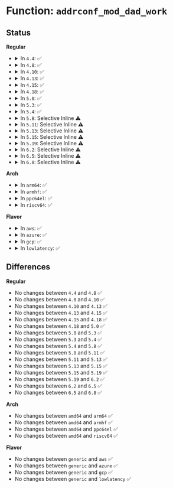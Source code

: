 # Function: <code>addrconf_mod_dad_work</code>

## Status
<b>Regular</b>
<ul>
<li>
<details>
<summary>In <code>4.4</code>: ✅</summary>

```c
void addrconf_mod_dad_work(struct inet6_ifaddr *ifp, long unsigned int delay);
```

**Collision:** Unique Static

**Inline:** No

**Transformation:** False

**Instances:**

```
In net/ipv6/addrconf.c (ffffffff817c9e00)
Location: net/ipv6/addrconf.c:291
Inline: False
Direct callers:
  - net/ipv6/addrconf.c:addrconf_dad_kick
  - net/ipv6/addrconf.c:addrconf_dad_start
  - net/ipv6/addrconf.c:addrconf_dad_work
  - net/ipv6/addrconf.c:addrconf_dad_failure
  - net/ipv6/addrconf.c:addrconf_dad_failure
```
**Symbols:**

```
ffffffff817c9e00-ffffffff817c9e2f: addrconf_mod_dad_work (STB_LOCAL)
```
</details>
</li>
<li>
<details>
<summary>In <code>4.8</code>: ✅</summary>

```c
void addrconf_mod_dad_work(struct inet6_ifaddr *ifp, long unsigned int delay);
```

**Collision:** Unique Static

**Inline:** No

**Transformation:** False

**Instances:**

```
In net/ipv6/addrconf.c (ffffffff81836fa0)
Location: net/ipv6/addrconf.c:293
Inline: False
Direct callers:
  - net/ipv6/addrconf.c:addrconf_dad_work
  - net/ipv6/addrconf.c:addrconf_dad_start
  - net/ipv6/addrconf.c:addrconf_dad_kick
  - net/ipv6/addrconf.c:addrconf_dad_failure
  - net/ipv6/addrconf.c:addrconf_dad_failure
```
**Symbols:**

```
ffffffff81836fa0-ffffffff81836fcf: addrconf_mod_dad_work (STB_LOCAL)
```
</details>
</li>
<li>
<details>
<summary>In <code>4.10</code>: ✅</summary>

```c
void addrconf_mod_dad_work(struct inet6_ifaddr *ifp, long unsigned int delay);
```

**Collision:** Unique Static

**Inline:** No

**Transformation:** False

**Instances:**

```
In net/ipv6/addrconf.c (ffffffff81868ab0)
Location: net/ipv6/addrconf.c:325
Inline: False
Direct callers:
  - net/ipv6/addrconf.c:addrconf_dad_work
  - net/ipv6/addrconf.c:addrconf_dad_start
  - net/ipv6/addrconf.c:addrconf_dad_kick
  - net/ipv6/addrconf.c:addrconf_dad_failure
  - net/ipv6/addrconf.c:addrconf_dad_failure
```
**Symbols:**

```
ffffffff81868ab0-ffffffff81868adf: addrconf_mod_dad_work (STB_LOCAL)
```
</details>
</li>
<li>
<details>
<summary>In <code>4.13</code>: ✅</summary>

```c
void addrconf_mod_dad_work(struct inet6_ifaddr *ifp, long unsigned int delay);
```

**Collision:** Unique Static

**Inline:** No

**Transformation:** False

**Instances:**

```
In net/ipv6/addrconf.c (ffffffff81891b80)
Location: net/ipv6/addrconf.c:332
Inline: False
Direct callers:
  - net/ipv6/addrconf.c:addrconf_dad_work
  - net/ipv6/addrconf.c:addrconf_dad_start
  - net/ipv6/addrconf.c:addrconf_dad_kick
  - net/ipv6/addrconf.c:addrconf_dad_failure
  - net/ipv6/addrconf.c:addrconf_dad_failure
```
**Symbols:**

```
ffffffff81891b80-ffffffff81891bc1: addrconf_mod_dad_work (STB_LOCAL)
```
</details>
</li>
<li>
<details>
<summary>In <code>4.15</code>: ✅</summary>

```c
void addrconf_mod_dad_work(struct inet6_ifaddr *ifp, long unsigned int delay);
```

**Collision:** Unique Static

**Inline:** No

**Transformation:** False

**Instances:**

```
In net/ipv6/addrconf.c (ffffffff81912d30)
Location: net/ipv6/addrconf.c:333
Inline: False
Direct callers:
  - net/ipv6/addrconf.c:addrconf_dad_work
  - net/ipv6/addrconf.c:addrconf_dad_start
  - net/ipv6/addrconf.c:addrconf_dad_kick
  - net/ipv6/addrconf.c:addrconf_dad_failure
  - net/ipv6/addrconf.c:addrconf_dad_failure
```
**Symbols:**

```
ffffffff81912d30-ffffffff81912d7d: addrconf_mod_dad_work (STB_LOCAL)
```
</details>
</li>
<li>
<details>
<summary>In <code>4.18</code>: ✅</summary>

```c
void addrconf_mod_dad_work(struct inet6_ifaddr *ifp, long unsigned int delay);
```

**Collision:** Unique Static

**Inline:** No

**Transformation:** False

**Instances:**

```
In net/ipv6/addrconf.c (ffffffff8196a140)
Location: net/ipv6/addrconf.c:324
Inline: False
Direct callers:
  - net/ipv6/addrconf.c:addrconf_dad_work
  - net/ipv6/addrconf.c:addrconf_dad_start
  - net/ipv6/addrconf.c:addrconf_dad_kick
  - net/ipv6/addrconf.c:addrconf_dad_failure
  - net/ipv6/addrconf.c:addrconf_dad_failure
```
**Symbols:**

```
ffffffff8196a140-ffffffff8196a18d: addrconf_mod_dad_work (STB_LOCAL)
```
</details>
</li>
<li>
<details>
<summary>In <code>5.0</code>: ✅</summary>

```c
void addrconf_mod_dad_work(struct inet6_ifaddr *ifp, long unsigned int delay);
```

**Collision:** Unique Static

**Inline:** No

**Transformation:** False

**Instances:**

```
In net/ipv6/addrconf.c (ffffffff8199ff50)
Location: net/ipv6/addrconf.c:324
Inline: False
Direct callers:
  - net/ipv6/addrconf.c:addrconf_dad_work
  - net/ipv6/addrconf.c:addrconf_dad_start
  - net/ipv6/addrconf.c:addrconf_dad_kick
  - net/ipv6/addrconf.c:addrconf_dad_failure
  - net/ipv6/addrconf.c:addrconf_dad_failure
```
**Symbols:**

```
ffffffff8199ff50-ffffffff8199ff9d: addrconf_mod_dad_work (STB_LOCAL)
```
</details>
</li>
<li>
<details>
<summary>In <code>5.3</code>: ✅</summary>

```c
void addrconf_mod_dad_work(struct inet6_ifaddr *ifp, long unsigned int delay);
```

**Collision:** Unique Static

**Inline:** No

**Transformation:** False

**Instances:**

```
In net/ipv6/addrconf.c (ffffffff81a0c210)
Location: net/ipv6/addrconf.c:321
Inline: False
Direct callers:
  - net/ipv6/addrconf.c:addrconf_dad_work
  - net/ipv6/addrconf.c:addrconf_dad_start
  - net/ipv6/addrconf.c:addrconf_dad_kick
  - net/ipv6/addrconf.c:addrconf_dad_failure
  - net/ipv6/addrconf.c:addrconf_dad_failure
```
**Symbols:**

```
ffffffff81a0c210-ffffffff81a0c262: addrconf_mod_dad_work (STB_LOCAL)
```
</details>
</li>
<li>
<details>
<summary>In <code>5.4</code>: ✅</summary>

```c
void addrconf_mod_dad_work(struct inet6_ifaddr *ifp, long unsigned int delay);
```

**Collision:** Unique Static

**Inline:** No

**Transformation:** False

**Instances:**

```
In net/ipv6/addrconf.c (ffffffff81a42ec0)
Location: net/ipv6/addrconf.c:321
Inline: False
Direct callers:
  - net/ipv6/addrconf.c:addrconf_dad_work
  - net/ipv6/addrconf.c:addrconf_dad_start
  - net/ipv6/addrconf.c:addrconf_dad_kick
  - net/ipv6/addrconf.c:addrconf_dad_failure
  - net/ipv6/addrconf.c:addrconf_dad_failure
```
**Symbols:**

```
ffffffff81a42ec0-ffffffff81a42f12: addrconf_mod_dad_work (STB_LOCAL)
```
</details>
</li>
<li>
<details>
<summary>In <code>5.8</code>: Selective Inline ⚠️</summary>

```c
void addrconf_mod_dad_work(struct inet6_ifaddr *ifp, long unsigned int delay);
```

**Collision:** Unique Static

**Inline:** Selective

**Transformation:** False

**Instances:**

```
In net/ipv6/addrconf.c (ffffffff81b39062)
Location: net/ipv6/addrconf.c:322
Inline: True
Inline callers:
  - net/ipv6/addrconf.c:addrconf_dad_kick
  - net/ipv6/addrconf.c:addrconf_add_linklocal
  - net/ipv6/addrconf.c:addrconf_dad_failure
Direct callers:
  - net/ipv6/addrconf.c:addrconf_dad_work
  - net/ipv6/addrconf.c:addrconf_dad_failure
```
**Symbols:**

```
ffffffff81b38f30-ffffffff81b38fd5: addrconf_mod_dad_work (STB_LOCAL)
```
</details>
</li>
<li>
<details>
<summary>In <code>5.11</code>: Selective Inline ⚠️</summary>

```c
void addrconf_mod_dad_work(struct inet6_ifaddr *ifp, long unsigned int delay);
```

**Collision:** Unique Static

**Inline:** Selective

**Transformation:** False

**Instances:**

```
In net/ipv6/addrconf.c (ffffffff81b47d62)
Location: net/ipv6/addrconf.c:322
Inline: True
Inline callers:
  - net/ipv6/addrconf.c:addrconf_dad_kick
  - net/ipv6/addrconf.c:addrconf_add_linklocal
Direct callers:
  - net/ipv6/addrconf.c:addrconf_dad_work
  - net/ipv6/addrconf.c:addrconf_dad_failure
  - net/ipv6/addrconf.c:addrconf_dad_failure
```
**Symbols:**

```
ffffffff81b47c30-ffffffff81b47cd5: addrconf_mod_dad_work (STB_LOCAL)
```
</details>
</li>
<li>
<details>
<summary>In <code>5.13</code>: Selective Inline ⚠️</summary>

```c
void addrconf_mod_dad_work(struct inet6_ifaddr *ifp, long unsigned int delay);
```

**Collision:** Unique Static

**Inline:** Selective

**Transformation:** False

**Instances:**

```
In net/ipv6/addrconf.c (ffffffff81b35a82)
Location: net/ipv6/addrconf.c:324
Inline: True
Inline callers:
  - net/ipv6/addrconf.c:addrconf_dad_kick
  - net/ipv6/addrconf.c:addrconf_add_linklocal
Direct callers:
  - net/ipv6/addrconf.c:addrconf_dad_work
  - net/ipv6/addrconf.c:addrconf_dad_failure
  - net/ipv6/addrconf.c:addrconf_dad_failure
```
**Symbols:**

```
ffffffff81b35950-ffffffff81b359f5: addrconf_mod_dad_work (STB_LOCAL)
```
</details>
</li>
<li>
<details>
<summary>In <code>5.15</code>: Selective Inline ⚠️</summary>

```c
void addrconf_mod_dad_work(struct inet6_ifaddr *ifp, long unsigned int delay);
```

**Collision:** Unique Static

**Inline:** Selective

**Transformation:** False

**Instances:**

```
In net/ipv6/addrconf.c (ffffffff81bfc1e2)
Location: net/ipv6/addrconf.c:331
Inline: True
Inline callers:
  - net/ipv6/addrconf.c:addrconf_dad_kick
  - net/ipv6/addrconf.c:addrconf_add_linklocal
Direct callers:
  - net/ipv6/addrconf.c:addrconf_dad_work
  - net/ipv6/addrconf.c:addrconf_dad_failure
  - net/ipv6/addrconf.c:addrconf_dad_failure
```
**Symbols:**

```
ffffffff81bfc0b0-ffffffff81bfc155: addrconf_mod_dad_work (STB_LOCAL)
```
</details>
</li>
<li>
<details>
<summary>In <code>5.19</code>: Selective Inline ⚠️</summary>

```c
void addrconf_mod_dad_work(struct inet6_ifaddr *ifp, long unsigned int delay);
```

**Collision:** Unique Static

**Inline:** Selective

**Transformation:** False

**Instances:**

```
In net/ipv6/addrconf.c (ffffffff81d95359)
Location: net/ipv6/addrconf.c:326
Inline: True
Inline callers:
  - net/ipv6/addrconf.c:addrconf_dad_kick
  - net/ipv6/addrconf.c:addrconf_add_linklocal
Direct callers:
  - net/ipv6/addrconf.c:addrconf_dad_work
  - net/ipv6/addrconf.c:addrconf_dad_failure
  - net/ipv6/addrconf.c:addrconf_dad_failure
```
**Symbols:**

```
ffffffff81d95200-ffffffff81d952c2: addrconf_mod_dad_work (STB_LOCAL)
```
</details>
</li>
<li>
<details>
<summary>In <code>6.2</code>: Selective Inline ⚠️</summary>

```c
void addrconf_mod_dad_work(struct inet6_ifaddr *ifp, long unsigned int delay);
```

**Collision:** Unique Static

**Inline:** Selective

**Transformation:** False

**Instances:**

```
In net/ipv6/addrconf.c (ffffffff81f6436f)
Location: net/ipv6/addrconf.c:326
Inline: True
Inline callers:
  - net/ipv6/addrconf.c:addrconf_dad_kick
  - net/ipv6/addrconf.c:addrconf_add_linklocal
Direct callers:
  - net/ipv6/addrconf.c:addrconf_dad_work
  - net/ipv6/addrconf.c:addrconf_dad_failure
  - net/ipv6/addrconf.c:addrconf_dad_failure
```
**Symbols:**

```
ffffffff81f63a70-ffffffff81f63b32: addrconf_mod_dad_work (STB_LOCAL)
```
</details>
</li>
<li>
<details>
<summary>In <code>6.5</code>: Selective Inline ⚠️</summary>

```c
void addrconf_mod_dad_work(struct inet6_ifaddr *ifp, long unsigned int delay);
```

**Collision:** Unique Static

**Inline:** Selective

**Transformation:** False

**Instances:**

```
In net/ipv6/addrconf.c (ffffffff81fc3baf)
Location: net/ipv6/addrconf.c:325
Inline: True
Inline callers:
  - net/ipv6/addrconf.c:addrconf_dad_kick
  - net/ipv6/addrconf.c:addrconf_add_linklocal
Direct callers:
  - net/ipv6/addrconf.c:addrconf_dad_work
  - net/ipv6/addrconf.c:addrconf_dad_failure
  - net/ipv6/addrconf.c:addrconf_dad_failure
```
**Symbols:**

```
ffffffff81fc3a30-ffffffff81fc3af2: addrconf_mod_dad_work (STB_LOCAL)
```
</details>
</li>
<li>
<details>
<summary>In <code>6.8</code>: Selective Inline ⚠️</summary>

```c
void addrconf_mod_dad_work(struct inet6_ifaddr *ifp, long unsigned int delay);
```

**Collision:** Unique Static

**Inline:** Selective

**Transformation:** False

**Instances:**

```
In net/ipv6/addrconf.c (ffffffff8209115f)
Location: net/ipv6/addrconf.c:329
Inline: True
Inline callers:
  - net/ipv6/addrconf.c:addrconf_dad_kick
  - net/ipv6/addrconf.c:addrconf_add_linklocal
Direct callers:
  - net/ipv6/addrconf.c:addrconf_dad_work
  - net/ipv6/addrconf.c:addrconf_dad_failure
  - net/ipv6/addrconf.c:addrconf_dad_failure
```
**Symbols:**

```
ffffffff82090fe0-ffffffff820910a2: addrconf_mod_dad_work (STB_LOCAL)
```
</details>
</li>
</ul>
<b>Arch</b>
<ul>
<li>
<details>
<summary>In <code>arm64</code>: ✅</summary>

```c
void addrconf_mod_dad_work(struct inet6_ifaddr *ifp, long unsigned int delay);
```

**Collision:** Unique Static

**Inline:** No

**Transformation:** False

**Instances:**

```
In net/ipv6/addrconf.c (ffff800010d04448)
Location: net/ipv6/addrconf.c:321
Inline: False
Direct callers:
  - net/ipv6/addrconf.c:addrconf_dad_work
  - net/ipv6/addrconf.c:addrconf_dad_start
  - net/ipv6/addrconf.c:addrconf_dad_kick
  - net/ipv6/addrconf.c:addrconf_dad_failure
  - net/ipv6/addrconf.c:addrconf_dad_failure
```
**Symbols:**

```
ffff800010d04448-ffff800010d044cc: addrconf_mod_dad_work (STB_LOCAL)
```
</details>
</li>
<li>
<details>
<summary>In <code>armhf</code>: ✅</summary>

```c
void addrconf_mod_dad_work(struct inet6_ifaddr *ifp, long unsigned int delay);
```

**Collision:** Unique Static

**Inline:** No

**Transformation:** False

**Instances:**

```
In net/ipv6/addrconf.c (c0e0b8b4)
Location: net/ipv6/addrconf.c:321
Inline: False
Direct callers:
  - net/ipv6/addrconf.c:addrconf_dad_work
  - net/ipv6/addrconf.c:addrconf_dad_start
  - net/ipv6/addrconf.c:addrconf_dad_kick
  - net/ipv6/addrconf.c:addrconf_dad_failure
  - net/ipv6/addrconf.c:addrconf_dad_failure
```
**Symbols:**

```
c0e0b8b4-c0e0b91c: addrconf_mod_dad_work (STB_LOCAL)
```
</details>
</li>
<li>
<details>
<summary>In <code>ppc64el</code>: ✅</summary>

```c
void addrconf_mod_dad_work(struct inet6_ifaddr *ifp, long unsigned int delay);
```

**Collision:** Unique Static

**Inline:** No

**Transformation:** False

**Instances:**

```
In net/ipv6/addrconf.c (c000000000e2e320)
Location: net/ipv6/addrconf.c:321
Inline: False
Direct callers:
  - net/ipv6/addrconf.c:addrconf_dad_work
  - net/ipv6/addrconf.c:addrconf_dad_start
  - net/ipv6/addrconf.c:addrconf_dad_kick
  - net/ipv6/addrconf.c:addrconf_dad_failure
  - net/ipv6/addrconf.c:addrconf_dad_failure
```
**Symbols:**

```
c000000000e2e320-c000000000e2e3e0: addrconf_mod_dad_work (STB_LOCAL)
```
</details>
</li>
<li>
<details>
<summary>In <code>riscv64</code>: ✅</summary>

```c
void addrconf_mod_dad_work(struct inet6_ifaddr *ifp, long unsigned int delay);
```

**Collision:** Unique Static

**Inline:** No

**Transformation:** False

**Instances:**

```
In net/ipv6/addrconf.c (ffffffe00084d3d8)
Location: net/ipv6/addrconf.c:321
Inline: False
Direct callers:
  - net/ipv6/addrconf.c:addrconf_dad_work
  - net/ipv6/addrconf.c:addrconf_dad_start
  - net/ipv6/addrconf.c:addrconf_dad_kick
  - net/ipv6/addrconf.c:addrconf_dad_failure
  - net/ipv6/addrconf.c:addrconf_dad_failure
```
**Symbols:**

```
ffffffe00084d3d8-ffffffe00084d44a: addrconf_mod_dad_work (STB_LOCAL)
```
</details>
</li>
</ul>
<b>Flavor</b>
<ul>
<li>
<details>
<summary>In <code>aws</code>: ✅</summary>

```c
void addrconf_mod_dad_work(struct inet6_ifaddr *ifp, long unsigned int delay);
```

**Collision:** Unique Static

**Inline:** No

**Transformation:** False

**Instances:**

```
In net/ipv6/addrconf.c (ffffffff819e2550)
Location: net/ipv6/addrconf.c:321
Inline: False
Direct callers:
  - net/ipv6/addrconf.c:addrconf_dad_work
  - net/ipv6/addrconf.c:addrconf_dad_start
  - net/ipv6/addrconf.c:addrconf_dad_kick
  - net/ipv6/addrconf.c:addrconf_dad_failure
  - net/ipv6/addrconf.c:addrconf_dad_failure
```
**Symbols:**

```
ffffffff819e2550-ffffffff819e25a2: addrconf_mod_dad_work (STB_LOCAL)
```
</details>
</li>
<li>
<details>
<summary>In <code>azure</code>: ✅</summary>

```c
void addrconf_mod_dad_work(struct inet6_ifaddr *ifp, long unsigned int delay);
```

**Collision:** Unique Static

**Inline:** No

**Transformation:** False

**Instances:**

```
In net/ipv6/addrconf.c (ffffffff8199f310)
Location: net/ipv6/addrconf.c:321
Inline: False
Direct callers:
  - net/ipv6/addrconf.c:addrconf_dad_work
  - net/ipv6/addrconf.c:addrconf_dad_start
  - net/ipv6/addrconf.c:addrconf_dad_kick
  - net/ipv6/addrconf.c:addrconf_dad_failure
  - net/ipv6/addrconf.c:addrconf_dad_failure
```
**Symbols:**

```
ffffffff8199f310-ffffffff8199f362: addrconf_mod_dad_work (STB_LOCAL)
```
</details>
</li>
<li>
<details>
<summary>In <code>gcp</code>: ✅</summary>

```c
void addrconf_mod_dad_work(struct inet6_ifaddr *ifp, long unsigned int delay);
```

**Collision:** Unique Static

**Inline:** No

**Transformation:** False

**Instances:**

```
In net/ipv6/addrconf.c (ffffffff81a4cfd0)
Location: net/ipv6/addrconf.c:321
Inline: False
Direct callers:
  - net/ipv6/addrconf.c:addrconf_dad_work
  - net/ipv6/addrconf.c:addrconf_dad_start
  - net/ipv6/addrconf.c:addrconf_dad_kick
  - net/ipv6/addrconf.c:addrconf_dad_failure
  - net/ipv6/addrconf.c:addrconf_dad_failure
```
**Symbols:**

```
ffffffff81a4cfd0-ffffffff81a4d022: addrconf_mod_dad_work (STB_LOCAL)
```
</details>
</li>
<li>
<details>
<summary>In <code>lowlatency</code>: ✅</summary>

```c
void addrconf_mod_dad_work(struct inet6_ifaddr *ifp, long unsigned int delay);
```

**Collision:** Unique Static

**Inline:** No

**Transformation:** False

**Instances:**

```
In net/ipv6/addrconf.c (ffffffff81a58f40)
Location: net/ipv6/addrconf.c:321
Inline: False
Direct callers:
  - net/ipv6/addrconf.c:addrconf_dad_work
  - net/ipv6/addrconf.c:addrconf_dad_start
  - net/ipv6/addrconf.c:addrconf_dad_kick
  - net/ipv6/addrconf.c:addrconf_dad_failure
  - net/ipv6/addrconf.c:addrconf_dad_failure
```
**Symbols:**

```
ffffffff81a58f40-ffffffff81a58f92: addrconf_mod_dad_work (STB_LOCAL)
```
</details>
</li>
</ul>

## Differences
<b>Regular</b>
<ul>
<li>
No changes between <code>4.4</code> and <code>4.8</code> ✅
</li>
<li>
No changes between <code>4.8</code> and <code>4.10</code> ✅
</li>
<li>
No changes between <code>4.10</code> and <code>4.13</code> ✅
</li>
<li>
No changes between <code>4.13</code> and <code>4.15</code> ✅
</li>
<li>
No changes between <code>4.15</code> and <code>4.18</code> ✅
</li>
<li>
No changes between <code>4.18</code> and <code>5.0</code> ✅
</li>
<li>
No changes between <code>5.0</code> and <code>5.3</code> ✅
</li>
<li>
No changes between <code>5.3</code> and <code>5.4</code> ✅
</li>
<li>
No changes between <code>5.4</code> and <code>5.8</code> ✅
</li>
<li>
No changes between <code>5.8</code> and <code>5.11</code> ✅
</li>
<li>
No changes between <code>5.11</code> and <code>5.13</code> ✅
</li>
<li>
No changes between <code>5.13</code> and <code>5.15</code> ✅
</li>
<li>
No changes between <code>5.15</code> and <code>5.19</code> ✅
</li>
<li>
No changes between <code>5.19</code> and <code>6.2</code> ✅
</li>
<li>
No changes between <code>6.2</code> and <code>6.5</code> ✅
</li>
<li>
No changes between <code>6.5</code> and <code>6.8</code> ✅
</li>
</ul>
<b>Arch</b>
<ul>
<li>
No changes between <code>amd64</code> and <code>arm64</code> ✅
</li>
<li>
No changes between <code>amd64</code> and <code>armhf</code> ✅
</li>
<li>
No changes between <code>amd64</code> and <code>ppc64el</code> ✅
</li>
<li>
No changes between <code>amd64</code> and <code>riscv64</code> ✅
</li>
</ul>
<b>Flavor</b>
<ul>
<li>
No changes between <code>generic</code> and <code>aws</code> ✅
</li>
<li>
No changes between <code>generic</code> and <code>azure</code> ✅
</li>
<li>
No changes between <code>generic</code> and <code>gcp</code> ✅
</li>
<li>
No changes between <code>generic</code> and <code>lowlatency</code> ✅
</li>
</ul>
